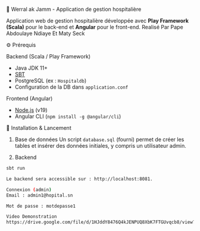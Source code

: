  🏥 Werral ak Jamm - Application de gestion hospitalière

Application web de gestion hospitalière développée avec **Play Framework (Scala)** pour le back-end et **Angular** pour le front-end.
Realisé Par Pape Abdoulaye Ndiaye Et Maty Seck

 ⚙️ Prérequis

 Backend (Scala / Play Framework)
- Java JDK 11+
- [SBT](https://www.scala-sbt.org/download.html)
- PostgreSQL (ex : `Hospitaldb`)
- Configuration de la DB dans `application.conf`

 Frontend (Angular)
- [Node.js](https://nodejs.org/) (v19)
- Angular CLI (`npm install -g @angular/cli`)

 🚀 Installation & Lancement

 1. Base de données
Un script `database.sql` (fourni) permet de créer les tables et insérer des données initiales, y compris un utilisateur admin.

 2. Backend
```bash
sbt run

Le backend sera accessible sur : http://localhost:8081.

Connexion (admin)
Email : admin1@hopital.sn

Mot de passe : motdepasse1

Video Demonstration
https://drive.google.com/file/d/1HJddY8476Q4kJENPUQ8XbK7FTGUvqcb8/view?usp=drive_link

